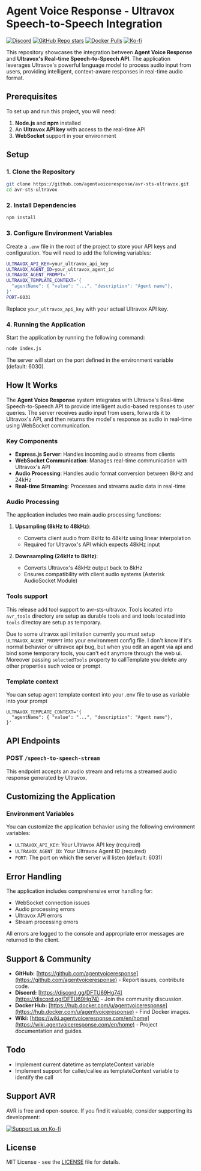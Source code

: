 # Agent Voice Response - Ultravox Speech-to-Speech Integration

[![Discord](https://img.shields.io/discord/1347239846632226998?label=Discord&logo=discord)](https://discord.gg/DFTU69Hg74)
[![GitHub Repo stars](https://img.shields.io/github/stars/agentvoiceresponse/avr-sts-ultravox?style=social)](https://github.com/agentvoiceresponse/avr-sts-ultravox)
[![Docker Pulls](https://img.shields.io/docker/pulls/agentvoiceresponse/avr-sts-ultravox?label=Docker%20Pulls&logo=docker)](https://hub.docker.com/r/agentvoiceresponse/avr-sts-ultravox)
[![Ko-fi](https://img.shields.io/badge/Support%20us%20on-Ko--fi-ff5e5b.svg)](https://ko-fi.com/agentvoiceresponse)

This repository showcases the integration between **Agent Voice Response** and **Ultravox's Real-time Speech-to-Speech API**. The application leverages Ultravox's powerful language model to process audio input from users, providing intelligent, context-aware responses in real-time audio format.

## Prerequisites

To set up and run this project, you will need:

1. **Node.js** and **npm** installed
2. An **Ultravox API key** with access to the real-time API
3. **WebSocket** support in your environment

## Setup

### 1. Clone the Repository

```bash
git clone https://github.com/agentvoiceresponse/avr-sts-ultravox.git
cd avr-sts-ultravox
```

### 2. Install Dependencies

```bash
npm install
```

### 3. Configure Environment Variables

Create a `.env` file in the root of the project to store your API keys and configuration. You will need to add the following variables:

```bash
ULTRAVOX_API_KEY=your_ultravox_api_key
ULTRAVOX_AGENT_ID=your_ultravox_agent_id
ULTRAVOX_AGENT_PROMPT=''
ULTRAVOX_TEMPLATE_CONTEXT='{
  "agentName": { "value": "...", "description": "Agent name"},
}'
PORT=6031
```

Replace `your_ultravox_api_key` with your actual Ultravox API key.

### 4. Running the Application

Start the application by running the following command:

```bash
node index.js
```

The server will start on the port defined in the environment variable (default: 6030).

## How It Works

The **Agent Voice Response** system integrates with Ultravox's Real-time Speech-to-Speech API to provide intelligent audio-based responses to user queries. The server receives audio input from users, forwards it to Ultravox's API, and then returns the model's response as audio in real-time using WebSocket communication.

### Key Components

- **Express.js Server**: Handles incoming audio streams from clients
- **WebSocket Communication**: Manages real-time communication with Ultravox's API
- **Audio Processing**: Handles audio format conversion between 8kHz and 24kHz
- **Real-time Streaming**: Processes and streams audio data in real-time

### Audio Processing

The application includes two main audio processing functions:

1. **Upsampling (8kHz to 48kHz)**:
   - Converts client audio from 8kHz to 48kHz using linear interpolation
   - Required for Ultravox's API which expects 48kHz input

2. **Downsampling (24kHz to 8kHz)**:
   - Converts Ultravox's 48kHz output back to 8kHz
   - Ensures compatibility with client audio systems (Asterisk AudioSocket Module)

### Tools support

This release add tool support to avr-sts-ultravox. 
Tools located into `avr_tools` directory are setup as durable tools and and tools located into `tools` directoy are setup as temporary.

Due to some ultravox api limitation currently you must setup `ULTRAVOX_AGENT_PROMPT` into your environment config file.
I don't know if it's normal behavior or ultravox api bug, but when you edit an agent via api and bind some temporary tools, you can't edit anymore through the web ui. Moreover passing `selectedTools` property to callTemplate you delete any other properties such voice or prompt.

### Template context

You can setup agent template context into your .env file to use as variable into your prompt

```
ULTRAVOX_TEMPLATE_CONTEXT='{
  "agentName": { "value": "...", "description": "Agent name"},
}'
```

## API Endpoints

### POST `/speech-to-speech-stream`

This endpoint accepts an audio stream and returns a streamed audio response generated by Ultravox.

## Customizing the Application

### Environment Variables

You can customize the application behavior using the following environment variables:

- `ULTRAVOX_API_KEY`: Your Ultravox API key (required)
- `ULTRAVOX_AGENT_ID`: Your Ultravox Agent ID (required)
- `PORT`: The port on which the server will listen (default: 6031)

## Error Handling

The application includes comprehensive error handling for:
- WebSocket connection issues
- Audio processing errors
- Ultravox API errors
- Stream processing errors

All errors are logged to the console and appropriate error messages are returned to the client.

## Support & Community

*   **GitHub:** [https://github.com/agentvoiceresponse](https://github.com/agentvoiceresponse) - Report issues, contribute code.
*   **Discord:** [https://discord.gg/DFTU69Hg74](https://discord.gg/DFTU69Hg74) - Join the community discussion.
*   **Docker Hub:** [https://hub.docker.com/u/agentvoiceresponse](https://hub.docker.com/u/agentvoiceresponse) - Find Docker images.
*   **Wiki:** [https://wiki.agentvoiceresponse.com/en/home](https://wiki.agentvoiceresponse.com/en/home) - Project documentation and guides.

## Todo
- Implement current datetime as templateContext variable
- Implement support for caller/callee as templateContext variable to identify the call

## Support AVR

AVR is free and open-source. If you find it valuable, consider supporting its development:

<a href="https://ko-fi.com/agentvoiceresponse" target="_blank"><img src="https://ko-fi.com/img/githubbutton_sm.svg" alt="Support us on Ko-fi"></a>

## License

MIT License - see the [LICENSE](LICENSE.md) file for details.
